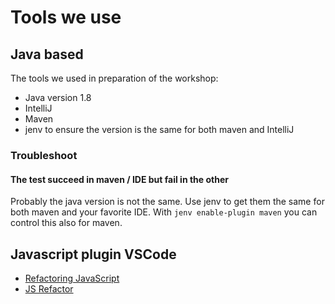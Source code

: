 # Tools we use

## Java based

The tools we used in preparation of the workshop:
* Java version 1.8
* IntelliJ
* Maven
* jenv to ensure the version is the same for both maven and IntelliJ

### Troubleshoot

#### The test succeed in maven / IDE but fail in the other

Probably the java version is not the same. Use jenv to get them the same for both maven and your favorite IDE. With `jenv enable-plugin maven` you can control this also for maven. 





## Javascript plugin VSCode

- [Refactoring JavaScript](https://code.visualstudio.com/docs/editor/refactoring)
- [JS Refactor](https://marketplace.visualstudio.com/items?itemName=cmstead.jsrefactor)